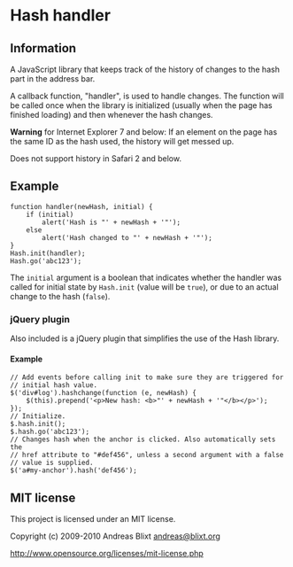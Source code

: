 # Hash handler

## Information

A JavaScript library that keeps track of the history of changes to the hash
part in the address bar.

A callback function, "handler", is used to handle changes. The function will
be called once when the library is initialized (usually when the page has
finished loading) and then whenever the hash changes.

**Warning** for Internet Explorer 7 and below: If an element on the page has
the same ID as the hash used, the history will get messed up.

Does not support history in Safari 2 and below.

## Example

    function handler(newHash, initial) {
        if (initial)
            alert('Hash is "' + newHash + '"');
        else
            alert('Hash changed to "' + newHash + '"');
    }
    Hash.init(handler);
    Hash.go('abc123');

The `initial` argument is a boolean that indicates whether the handler was
called for initial state by `Hash.init` (value will be `true`), or due to
an actual change to the hash (`false`).

### jQuery plugin

Also included is a jQuery plugin that simplifies the use of the Hash library.

#### Example

    // Add events before calling init to make sure they are triggered for
    // initial hash value.
    $('div#log').hashchange(function (e, newHash) {
        $(this).prepend('<p>New hash: <b>"' + newHash + '"</b></p>');
    });
    // Initialize.
    $.hash.init();
    $.hash.go('abc123');
    // Changes hash when the anchor is clicked. Also automatically sets the
    // href attribute to "#def456", unless a second argument with a false
    // value is supplied.
    $('a#my-anchor').hash('def456');

## MIT license

This project is licensed under an MIT license.

Copyright (c) 2009-2010 Andreas Blixt <andreas@blixt.org>

http://www.opensource.org/licenses/mit-license.php
